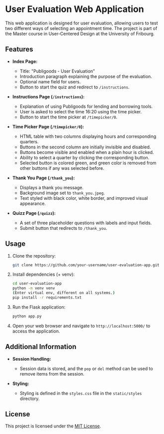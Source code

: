 # User Evaluation Web Application

This web application is designed for user evaluation, allowing users to test two different ways of selecting an appointment time. The project is part of the Master course in User-Centered Design at the University of Fribourg.

## Features

- **Index Page:**
  - Title: "Publigoods - User Evaluation"
  - Introduction paragraph explaining the purpose of the evaluation.
  - Optional name field for users.
  - Button to start the quiz and redirect to `/instructions`.

- **Instructions Page (`/instructions`):**
  - Explanation of using Publigoods for lending and borrowing tools.
  - User is asked to select the time 16:20 using the time picker.
  - Button to start the time picker at `/timepicker/0`.

- **Time Picker Page (`/timepicker/0`):**
  - HTML table with two columns displaying hours and corresponding quarters.
  - Buttons in the second column are initially invisible and disabled.
  - Buttons become visible and enabled when a plain hour is clicked.
  - Ability to select a quarter by clicking the corresponding button.
  - Selected button is colored green, and green color is removed from other buttons if any was selected before.

- **Thank You Page (`/thank_you`):**
  - Displays a thank you message.
  - Background image set to `thank_you.jpeg`.
  - Text styled with black color, white border, and improved visual appearance.

- **Quizz Page (`/quizz`):**
  - A set of three placeholder questions with labels and input fields.
  - Submit button that redirects to `/thank_you`.

## Usage

1. Clone the repository:

    ```bash
    git clone https://github.com/your-username/user-evaluation-app.git
    ```

2. Install dependencies (+ venv):

    ```bash
    cd user-evaluation-app
    python -m venv venv
    (Enter virtual env, different on all systems.)
    pip install -r requirements.txt
    ```

3. Run the Flask application:

    ```bash
    python app.py
    ```

4. Open your web browser and navigate to `http://localhost:5000/` to access the application.

## Additional Information

- **Session Handling:**
  - Session data is stored, and the `pop` or `del` method can be used to remove items from the session.

- **Styling:**
  - Styling is defined in the `styles.css` file in the `static/styles` directory.

## License

This project is licensed under the [MIT License](LICENSE).
